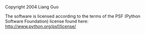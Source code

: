 Copyright 2004 Liang Guo

The software is licensed according to the terms of the PSF (Python Software Foundation) license found here: http://www.python.org/psf/license/